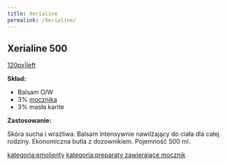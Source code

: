```yaml
---
title: Xerialine
permalink: /Xerialine/
---
```


Xerialine 500
-------------

[120px|left](/Grafika:Xerialine500.jpg "wikilink")

**Skład:**

-   Balsam O/W
-   3% [mocznika](/mocznik "wikilink")
-   3% masła karite

**Zastosowanie:**

Skóra sucha i wrażliwa. Balsam intensywnie nawilżający do ciała dla całej rodziny. Ekonomiczna butla z dozownikiem. Pojemność 500 ml.

[kategoria:emolienty](/kategoria:emolienty "wikilink") [kategoria:preparaty zawierające mocznik](/kategoria:preparaty_zawierające_mocznik "wikilink")
